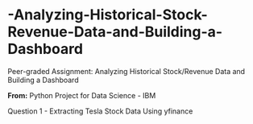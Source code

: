 # -Analyzing-Historical-Stock-Revenue-Data-and-Building-a-Dashboard
Peer-graded Assignment: Analyzing Historical Stock/Revenue Data and Building a Dashboard

**From:** Python Project for Data Science - IBM

Question 1 - Extracting Tesla Stock Data Using yfinance

